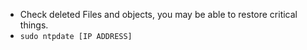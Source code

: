 - Check deleted Files and objects, you may be able to restore critical things.
- `sudo ntpdate [IP ADDRESS]`
